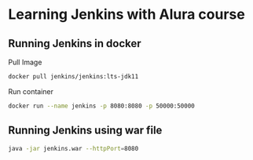 # Learning Jenkins with Alura course

## Running Jenkins in docker
Pull Image
```bash
docker pull jenkins/jenkins:lts-jdk11
```
Run container
```bash
docker run --name jenkins -p 8080:8080 -p 50000:50000
```


## Running Jenkins using war file
```bash
java -jar jenkins.war --httpPort=8080
```
